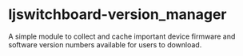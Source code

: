 # ljswitchboard-version_manager
A simple module to collect and cache important device firmware and software version numbers available for users to download.
